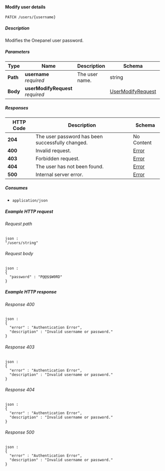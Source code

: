 
<a name="patch_users_username"></a>
#### Modify user details
```
PATCH /users/{username}
```


##### Description
Modifies the Onepanel user password.


##### Parameters

|Type|Name|Description|Schema|Default|
|---|---|---|---|---|
|**Path**|**username**  <br>*required*|The user name.|string|--|
|**Body**|**userModifyRequest**  <br>*required*||[UserModifyRequest](../definitions/UserModifyRequest.md#usermodifyrequest)|--|


##### Responses

|HTTP Code|Description|Schema|
|---|---|---|
|**204**|The user password has been successfully changed.|No Content|
|**400**|Invalid request.|[Error](../definitions/Error.md#error)|
|**403**|Forbidden request.|[Error](../definitions/Error.md#error)|
|**404**|The user has not been found.|[Error](../definitions/Error.md#error)|
|**500**|Internal server error.|[Error](../definitions/Error.md#error)|


##### Consumes

* `application/json`


##### Example HTTP request

###### Request path
```
json :
"/users/string"
```


###### Request body
```
json :
{
  "password" : "P@@$$W0RD"
}
```


##### Example HTTP response

###### Response 400
```
json :
{
  "error" : "Authentication Error",
  "description" : "Invalid username or password."
}
```


###### Response 403
```
json :
{
  "error" : "Authentication Error",
  "description" : "Invalid username or password."
}
```


###### Response 404
```
json :
{
  "error" : "Authentication Error",
  "description" : "Invalid username or password."
}
```


###### Response 500
```
json :
{
  "error" : "Authentication Error",
  "description" : "Invalid username or password."
}
```



